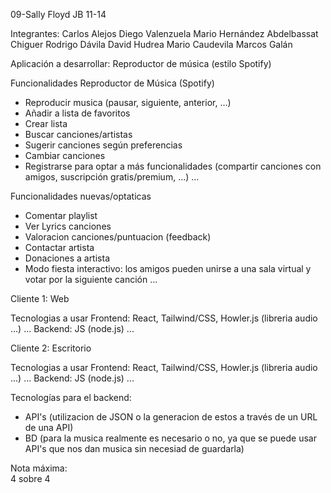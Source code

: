 09-Sally Floyd JB 11-14

Integrantes:
Carlos Alejos
Diego Valenzuela
Mario Hernández
Abdelbassat Chiguer
Rodrigo Dávila
David Hudrea
Mario Caudevila
Marcos Galán

Aplicación a desarrollar: Reproductor de música (estilo Spotify)

Funcionalidades Reproductor de Música (Spotify)
- Reproducir musica (pausar, siguiente, anterior, ...)
- Añadir a lista de favoritos
- Crear lista
- Buscar canciones/artistas
- Sugerir canciones según preferencias
- Cambiar canciones
- Registrarse para optar a más funcionalidades (compartir canciones con amigos, suscripción gratis/premium, ...)
...

Funcionalidades nuevas/optaticas
- Comentar playlist
- Ver Lyrics canciones
- Valoracion canciones/puntuacion (feedback)
- Contactar artista
- Donaciones a artista
- Modo fiesta interactivo: los amigos pueden unirse a una sala virtual y votar por la siguiente canción
...

Cliente 1: Web <br>

Tecnologias a usar
Frontend: React, Tailwind/CSS, Howler.js (libreria audio ...) ...
Backend: JS (node.js) ...

Cliente 2: Escritorio <br>

Tecnologias a usar
Frontend: React, Tailwind/CSS, Howler.js (libreria audio ...) ...
Backend: JS (node.js) ...

Tecnologías para el backend: <br>
- API's (utilizacion de JSON o la generacion de estos a través de un URL de una API)
- BD (para la musica realmente es necesario o no, ya que se puede usar API's que nos dan musica sin necesiad de guardarla)

Nota máxima: <br>
4 sobre 4


